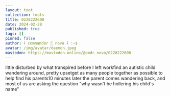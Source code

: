 ```yaml
---
layout: toot
collection: toots
title: 0228222600
date: 2024-02-28
published: true
tags: []
pinned: false
author: ⸸ commander ░ nova ⸸ :~$
avatar: /img/avatar/daemon.jpeg
mastodon: https://mastodon.online/@cmdr_nova/0228222600
---
```


little disturbed by what transpired before I left workfind an autistic child wandering around, pretty upsetget as many people together as possible to help find his parents10 minutes later the parent comes wandering back, and most of us are asking the question "why wasn't he hollering his child's name"
